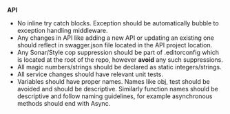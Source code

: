 **API**

- No inline try catch blocks. Exception should be automatically bubble to exception handling middleware.
- Any changes in API like adding a new API or updating an existing one should reflect in swagger.json file located in the API project location.
- Any Sonar/Style cop suppression should be part of .editorconfig which is located at the root of the repo, however **avoid** any such suppressions.
- All magic numbers/strings should be declared as static integers/strings.
- All service changes should have relevant unit tests.
- Variables should have proper names. Names like obj, test should be avoided and should be descriptive. Similarly function names should be descriptive and follow naming guidelines, for example asynchronous methods should end with Async.